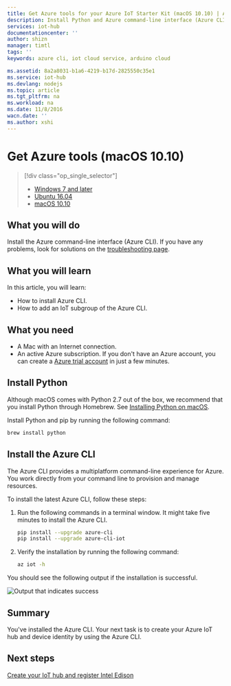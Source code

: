 ```yaml
---
title: Get Azure tools for your Azure IoT Starter Kit (macOS 10.10) | Azure
description: Install Python and Azure command-line interface (Azure CLI) on macOS.
services: iot-hub
documentationcenter: ''
author: shizn
manager: timtl
tags: ''
keywords: azure cli, iot cloud service, arduino cloud

ms.assetid: 8a2a8031-b1a6-4219-b17d-2825550c35e1
ms.service: iot-hub
ms.devlang: nodejs
ms.topic: article
ms.tgt_pltfrm: na
ms.workload: na
ms.date: 11/8/2016
wacn.date: ''
ms.author: xshi
---
```


# Get Azure tools (macOS 10.10)
> [!div class="op_single_selector"]
> * [Windows 7 and later][windows]
> * [Ubuntu 16.04][ubuntu]
> * [macOS 10.10][macos]

## What you will do
Install the Azure command-line interface (Azure CLI). If you have any problems, look for solutions on the [troubleshooting page][troubleshooting].

## What you will learn
In this article, you will learn:
* How to install Azure CLI.
* How to add an IoT subgroup of the Azure CLI.

## What you need
* A Mac with an Internet connection.
* An active Azure subscription. If you don't have an Azure account, you can create a [Azure trial account](https://www.azure.cn/pricing/1rmb-trial/) in just a few minutes.

## Install Python
Although macOS comes with Python 2.7 out of the box, we recommend that you install Python through Homebrew. See [Installing Python on macOS](http://docs.python-guide.org/en/latest/starting/install/osx/).

Install Python and pip by running the following command:

```bash
brew install python
```

## Install the Azure CLI
The Azure CLI provides a multiplatform command-line experience for Azure. You work directly from your command line to provision and manage resources. 

To install the latest Azure CLI, follow these steps:

1. Run the following commands in a terminal window. It might take five minutes to install the Azure CLI.

   ```bash
   pip install --upgrade azure-cli
   pip install --upgrade azure-cli-iot
   ```
2. Verify the installation by running the following command:

   ```bash
   az iot -h
   ```

You should see the following output if the installation is successful.

![Output that indicates success](./media/iot-hub-intel-edison-lessons/lesson2/az_iot_help_osx.png)

## Summary
You've installed the Azure CLI. Your next task is to create your Azure IoT hub and device identity by using the Azure CLI.

## Next steps
[Create your IoT hub and register Intel Edison][create-your-iot-hub-and-register-intel-edison]
<!-- Images and links -->

[troubleshooting]: ./iot-hub-intel-edison-kit-node-troubleshooting.md
[create-your-iot-hub-and-register-intel-edison]: ./iot-hub-intel-edison-kit-node-lesson2-prepare-azure-iot-hub.md
[windows]: ./iot-hub-intel-edison-kit-node-lesson2-get-azure-tools-win32.md
[ubuntu]: ./iot-hub-intel-edison-kit-node-lesson2-get-azure-tools-ubuntu.md
[macos]: ./iot-hub-intel-edison-kit-node-lesson2-get-azure-tools-mac.md